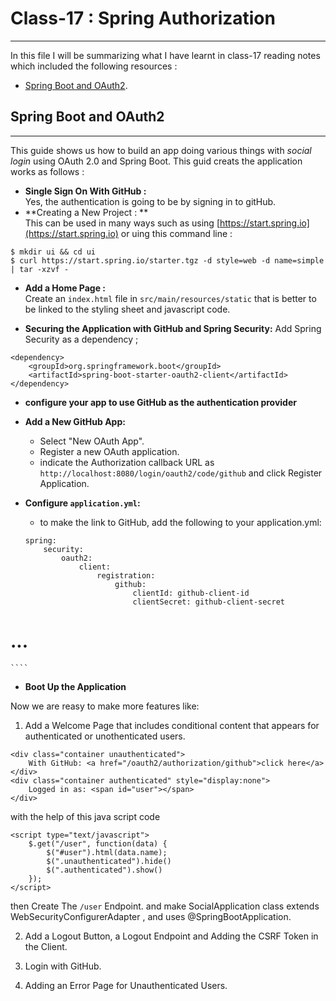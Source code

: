 # Class-17 : Spring Authorization
***

In this file I will be summarizing what I have learnt in class-17 reading notes which included the following resources : 
- [Spring Boot and OAuth2](https://spring.io/guides/tutorials/spring-boot-oauth2/).

## Spring Boot and OAuth2
***
This guide shows us how to build an app doing various things with *social login* using OAuth 2.0 and Spring Boot.
This guid creats the application works as follows :
- **Single Sign On With GitHub :**  
 Yes, the authentication is going to be by signing in to gitHub. 
- **Creating a New Project : **  
This can be used in many ways such as using [https://start.spring.io](https://start.spring.io) or uing this command line : 
```
$ mkdir ui && cd ui
$ curl https://start.spring.io/starter.tgz -d style=web -d name=simple | tar -xzvf - 
```
- **Add a Home Page :**  
Create an `index.html` file in `src/main/resources/static` that is better to be linked to the styling sheet and javascript code.

- **Securing the Application with GitHub and Spring Security:**
Add Spring Security as a dependency ;
```
<dependency>
	<groupId>org.springframework.boot</groupId>
	<artifactId>spring-boot-starter-oauth2-client</artifactId>
</dependency>
```

- **configure your app to use GitHub as the authentication provider**  
  
- **Add a New GitHub App:**
    - Select "New OAuth App".
    - Register a new OAuth application.
    - indicate the Authorization callback URL as` http://localhost:8080/login/oauth2/code/github` and click Register Application.

- **Configure `application.yml`:**
    -  to make the link to GitHub, add the following to your application.yml:
    ````
    spring:
        security:
            oauth2:
                client:
                    registration:
                        github:
                            clientId: github-client-id
                            clientSecret: github-client-secret
# ...
    ````
- **Boot Up the Application**

Now we are reasy to make more features like:  
1. Add a Welcome Page that includes conditional content that appears for authenticated or unothenticated users. 
```
<div class="container unauthenticated">
    With GitHub: <a href="/oauth2/authorization/github">click here</a>
</div>
<div class="container authenticated" style="display:none">
    Logged in as: <span id="user"></span>
</div>
```
with the help of this java script code 
```
<script type="text/javascript">
    $.get("/user", function(data) {
        $("#user").html(data.name);
        $(".unauthenticated").hide()
        $(".authenticated").show()
    });
</script>
```

then Create The `/user` Endpoint.
and make SocialApplication class extends WebSecurityConfigurerAdapter , and uses @SpringBootApplication.

2. Add a Logout Button, a Logout Endpoint and Adding the CSRF Token in the Client.

3. Login with GitHub.  

4. Adding an Error Page for Unauthenticated Users.